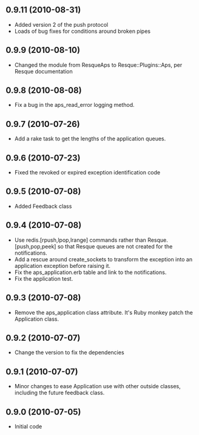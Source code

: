 ## 0.9.11 (2010-08-31)

* Added version 2 of the push protocol
* Loads of bug fixes for conditions around broken pipes

## 0.9.9 (2010-08-10)

* Changed the module from ResqueAps to Resque::Plugins::Aps, per Resque documentation

## 0.9.8 (2010-08-08)

* Fix a bug in the aps_read_error logging method.

## 0.9.7 (2010-07-26)

* Add a rake task to get the lengths of the application queues.

## 0.9.6 (2010-07-23)

* Fixed the revoked or expired exception identification code

## 0.9.5 (2010-07-08)

* Added Feedback class 

## 0.9.4 (2010-07-08)

* Use redis.[rpush,lpop,lrange] commands rather than Resque.[push,pop,peek] so that Resque queues are not created for the notifications.
* Add a rescue around create_sockets to transform the exception into an application exception before raising it.
* Fix the aps_application.erb table and link to the notifications.
* Fix the application test.

## 0.9.3 (2010-07-08)

* Remove the aps_application class attribute. It's Ruby monkey patch the Application class.

## 0.9.2 (2010-07-07)

* Change the version to fix the dependencies

## 0.9.1 (2010-07-07)

* Minor changes to ease Application use with other outside classes, including the future feedback class.

## 0.9.0 (2010-07-05)

* Initial code


